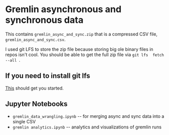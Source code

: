 # Gremlin asynchronous and synchronous data

This contains `gremlin_async_and_sync.zip` that is a compressed CSV file,
`gremlin_async_and_sync.csv`.

I used git LFS to store the zip file because storing big ole binary files in 
repos isn't cool.  You should be able to get the full zip file via `git lfs 
fetch --all `.  

## If you need to install git lfs

[This](https://www.atlassian.com/git/tutorials/git-lfs#installing-git-lfs) 
should get you started.

## Jupyter Notebooks

* `gremlin_data_wrangling.ipynb` -- for merging async and sync data into a 
  single CSV
* `gremlin analytics.ipynb` -- analytics and visualizations of gremlin runs 
